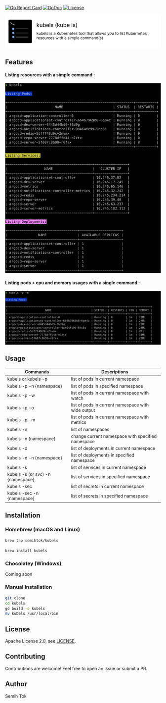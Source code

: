 [![Go Report Card](https://goreportcard.com/badge/github.com/semihtok/kubels)](https://goreportcard.com/report/github.com/semihtok/kubels)
[![GoDoc](https://godoc.org/github.com/semihtok/kubels?status.svg)](https://godoc.org/github.com/semihtok/kubels)
[![License](https://img.shields.io/github/license/saltstack/salt)](https://raw.githubusercontent.com/semihtok/kubels/master/LICENSE)

<img alt="kubels banner" src="images/kubels-banner.png" width="700"/>

## Features

#### Listing resources with a simple command :
<img src="images/kubels.png" alt="pods" width="600"/>

#### Listing pods + cpu and memory usages with a single command :
<img src="images/kubels-pods-with-metrics.png" alt="pods with metrics" width="700"/>

## Usage

| Commands                          | Descriptions                                       |
|-----------------------------------|----------------------------------------------------|
| kubels or kubels -p               | list of pods in current namespace                  |     
| kubels -p -n {namespace}          | list of pods in specified namespace                |
| kubels -p -w                      | list of pods in current namespace with watch       |
| kubels -p -o                      | list of pods in current namespace with wide output |
| kubels -p -m                      | list of pods in current namespace with metrics     |
| kubels -n                         | list of namespaces                                 |
| kubels -n {namespace}             | change current namespace with specified namespace  |
| kubels -d                         | list of deployments in current namespace           |
| kubels -d -n {namespace}          | list of deployments in specified namespace         |
| kubels -s                         | list of services in current namespace              |
| kubels -s (or svc) -n {namespace} | list of services in specified namespace            |
| kubels -sec                       | list of secrets in current namespace               |
| kubels -sec -n {namespace}        | list of secrets in specified namespace             |

## Installation

### Homebrew (macOS and Linux)

```bash
brew tap semihtok/kubels

brew install kubels
```


### Chocolatey (Windows)
Coming soon


### Manual Installation 

```bash
git clone
cd kubels
go build -o kubels
mv kubels /usr/local/bin
```


## License
Apache License 2.0, see [LICENSE](LICENSE).

## Contributing
Contributions are welcome! Feel free to open an issue or submit a PR.

## Author
Semih Tok